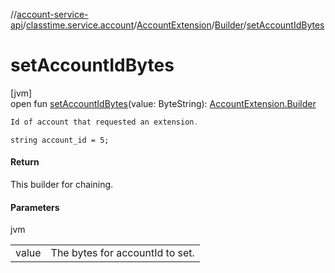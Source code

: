 //[account-service-api](../../../../index.md)/[classtime.service.account](../../index.md)/[AccountExtension](../index.md)/[Builder](index.md)/[setAccountIdBytes](set-account-id-bytes.md)

# setAccountIdBytes

[jvm]\
open fun [setAccountIdBytes](set-account-id-bytes.md)(value: ByteString): [AccountExtension.Builder](index.md)

```kotlin
Id of account that requested an extension. 

```
`string account_id = 5;`

#### Return

This builder for chaining.

#### Parameters

jvm

| | |
|---|---|
| value | The bytes for accountId to set. |
